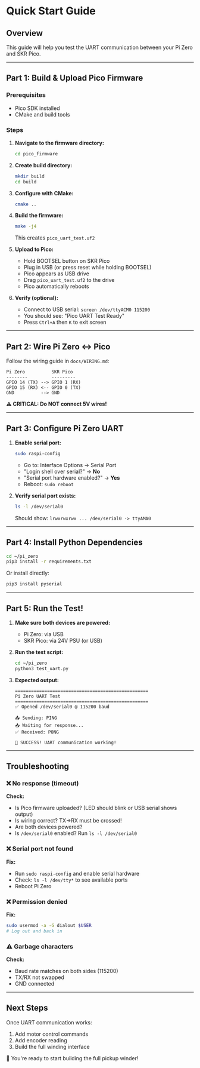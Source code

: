 # Quick Start Guide

## Overview
This guide will help you test the UART communication between your Pi Zero and SKR Pico.

---

## Part 1: Build & Upload Pico Firmware

### Prerequisites
- Pico SDK installed
- CMake and build tools

### Steps

1. **Navigate to the firmware directory:**
   ```bash
   cd pico_firmware
   ```

2. **Create build directory:**
   ```bash
   mkdir build
   cd build
   ```

3. **Configure with CMake:**
   ```bash
   cmake ..
   ```

4. **Build the firmware:**
   ```bash
   make -j4
   ```
   This creates `pico_uart_test.uf2`

5. **Upload to Pico:**
   - Hold BOOTSEL button on SKR Pico
   - Plug in USB (or press reset while holding BOOTSEL)
   - Pico appears as USB drive
   - Drag `pico_uart_test.uf2` to the drive
   - Pico automatically reboots

6. **Verify (optional):**
   - Connect to USB serial: `screen /dev/ttyACM0 115200`
   - You should see: "Pico UART Test Ready"
   - Press `Ctrl+A` then `K` to exit screen

---

## Part 2: Wire Pi Zero ↔ Pico

Follow the wiring guide in `docs/WIRING.md`:

```
Pi Zero          SKR Pico
--------         ---------
GPIO 14 (TX) --> GPIO 1 (RX)
GPIO 15 (RX) <-- GPIO 0 (TX)
GND          --> GND
```

**⚠️ CRITICAL: Do NOT connect 5V wires!**

---

## Part 3: Configure Pi Zero UART

1. **Enable serial port:**
   ```bash
   sudo raspi-config
   ```
   - Go to: Interface Options → Serial Port
   - "Login shell over serial?" → **No**
   - "Serial port hardware enabled?" → **Yes**
   - Reboot: `sudo reboot`

2. **Verify serial port exists:**
   ```bash
   ls -l /dev/serial0
   ```
   Should show: `lrwxrwxrwx ... /dev/serial0 -> ttyAMA0`

---

## Part 4: Install Python Dependencies

```bash
cd ~/pi_zero
pip3 install -r requirements.txt
```

Or install directly:
```bash
pip3 install pyserial
```

---

## Part 5: Run the Test!

1. **Make sure both devices are powered:**
   - Pi Zero: via USB
   - SKR Pico: via 24V PSU (or USB)

2. **Run the test script:**
   ```bash
   cd ~/pi_zero
   python3 test_uart.py
   ```

3. **Expected output:**
   ```
   ==================================================
   Pi Zero UART Test
   ==================================================
   ✅ Opened /dev/serial0 @ 115200 baud
   
   📤 Sending: PING
   📥 Waiting for response...
   ✅ Received: PONG
   
   🎉 SUCCESS! UART communication working!
   ```

---

## Troubleshooting

### ❌ No response (timeout)
**Check:**
- Is Pico firmware uploaded? (LED should blink or USB serial shows output)
- Is wiring correct? TX→RX must be crossed!
- Are both devices powered?
- Is `/dev/serial0` enabled? Run `ls -l /dev/serial0`

### ❌ Serial port not found
**Fix:**
- Run `sudo raspi-config` and enable serial hardware
- Check: `ls -l /dev/tty*` to see available ports
- Reboot Pi Zero

### ❌ Permission denied
**Fix:**
```bash
sudo usermod -a -G dialout $USER
# Log out and back in
```

### ⚠️ Garbage characters
**Check:**
- Baud rate matches on both sides (115200)
- TX/RX not swapped
- GND connected

---

## Next Steps

Once UART communication works:
1. Add motor control commands
2. Add encoder reading
3. Build the full winding interface

🎉 You're ready to start building the full pickup winder!

